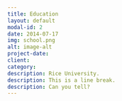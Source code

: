 ```yaml
---
title: Education
layout: default
modal-id: 2
date: 2014-07-17
img: school.png
alt: image-alt
project-date: 
client: 
category: 
description: Rice University.  
description: This is a line break.  
description: Can you tell?
---
```

